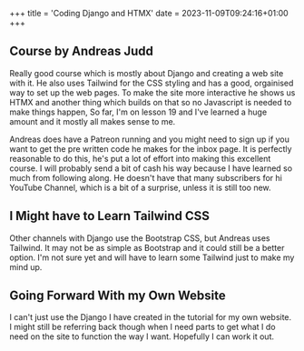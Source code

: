+++
title = 'Coding Django and HTMX'
date = 2023-11-09T09:24:16+01:00
+++
## Course by Andreas Judd

Really good course which is mostly about Django and creating a web site with it. He also uses Tailwind for the CSS styling and has a good, orgainised way to set up the web pages. To make the site more interactive he shows us HTMX and another thing which builds on that so no Javascript is needed to make things happen, So far, I'm on lesson 19 and I've learned a huge amount and it mostly all makes sense to me.

Andreas does have a Patreon running and you might need to sign up if you want to get the pre written code he makes for the inbox page. It is perfectly reasonable to do this, he's put a lot of effort into making this excellent course. I will probably send a bit of cash his way because I have learned so much from following along. He doesn't have that many subscribers for hi YouTube Channel, which is a bit of a surprise, unless it is still too new. 

## I Might have to Learn Tailwind CSS

Other channels with Django use the Bootstrap CSS, but Andreas uses Tailwind. It may not be as simple as Bootstrap and it could still be a better option. I'm not sure yet and will have to learn some Tailwind just to make my mind up.

## Going Forward With my Own Website

I can't just use the Django I have created in the tutorial for my own website. I might still be referring back though when I need parts to get what I do need on the site to function the way I want. Hopefully I can work it out.
